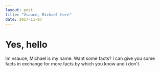 ```yaml
---
layout: post
title: "Vsauce, Michael here"
date: 2017-11-07
---
```

<h1> Yes, hello</h1>
<p> Im vsauce, Michael is my name. Want some facts? I can give you some facts in exchange for more facts by which you know and i don't.</p>
